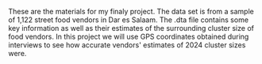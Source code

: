 These are the materials for my finaly project. The data set is from a sample of 1,122 street food vendors in Dar es Salaam. 
The .dta file contains some key information as well as their estimates of the surrounding cluster size of food vendors. 
In this project we will use GPS coordinates obtained during interviews to see how accurate vendors' estimates of 2024 cluster sizes were. 
